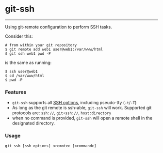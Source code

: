 # git-ssh
---------

Using git-remote configuration to perform SSH tasks.

Consider this:

```shell
# from within your git repository
$ git remote add web1 user@web1:/var/www/html
$ git ssh web1 pwd -P
```

is the same as running:

```shell
$ ssh user@web1
$ cd /var/www/html
$ pwd -P
```

### Features

- `git-ssh` supports all [SSH options](http://linuxcommand.org/man_pages/ssh1.html), including pseudo-tty (`-t`/`-T`)
- As long as the git remote is ssh-able, `git-ssh` will work. Supported git protocols are: `ssh://`, `git+ssh://`, `host:directory`
- when no command is provided, `git-ssh` will open a remote shell in the designated directory.

### Usage

```shell
git ssh [ssh options] <remote> [<command>]
```
